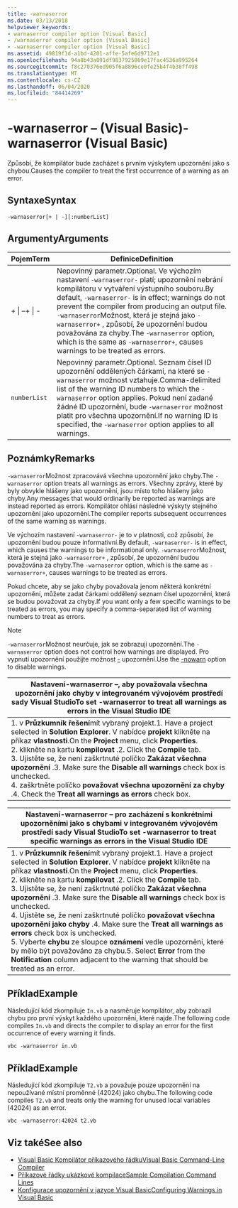 ```yaml
---
title: -warnaserror
ms.date: 03/13/2018
helpviewer_keywords:
- warnaserror compiler option [Visual Basic]
- /warnaserror compiler option [Visual Basic]
- -warnaserror compiler option [Visual Basic]
ms.assetid: 49819f1d-a1bd-4201-affe-5afe6d9712e1
ms.openlocfilehash: 94a8b43a891df9837925869e17fac4536a995264
ms.sourcegitcommit: f8c270376ed905f6a8896ce0fe25b4f4b38ff498
ms.translationtype: MT
ms.contentlocale: cs-CZ
ms.lasthandoff: 06/04/2020
ms.locfileid: "84414269"
---
```

# <a name="-warnaserror-visual-basic"></a><span data-ttu-id="8ab67-102">-warnaserror – (Visual Basic)</span><span class="sxs-lookup"><span data-stu-id="8ab67-102">-warnaserror (Visual Basic)</span></span>
<span data-ttu-id="8ab67-103">Způsobí, že kompilátor bude zacházet s prvním výskytem upozornění jako s chybou.</span><span class="sxs-lookup"><span data-stu-id="8ab67-103">Causes the compiler to treat the first occurrence of a warning as an error.</span></span>  
  
## <a name="syntax"></a><span data-ttu-id="8ab67-104">Syntaxe</span><span class="sxs-lookup"><span data-stu-id="8ab67-104">Syntax</span></span>  
  
```console  
-warnaserror[+ | -][:numberList]  
```  
  
## <a name="arguments"></a><span data-ttu-id="8ab67-105">Argumenty</span><span class="sxs-lookup"><span data-stu-id="8ab67-105">Arguments</span></span>  
  
|<span data-ttu-id="8ab67-106">Pojem</span><span class="sxs-lookup"><span data-stu-id="8ab67-106">Term</span></span>|<span data-ttu-id="8ab67-107">Definice</span><span class="sxs-lookup"><span data-stu-id="8ab67-107">Definition</span></span>|  
|---|---|  
|<span data-ttu-id="8ab67-108">+ &#124; –</span><span class="sxs-lookup"><span data-stu-id="8ab67-108">+ &#124; -</span></span>|<span data-ttu-id="8ab67-109">Nepovinný parametr.</span><span class="sxs-lookup"><span data-stu-id="8ab67-109">Optional.</span></span> <span data-ttu-id="8ab67-110">Ve výchozím nastavení `-warnaserror-` platí; upozornění nebrání kompilátoru v vytváření výstupního souboru.</span><span class="sxs-lookup"><span data-stu-id="8ab67-110">By default, `-warnaserror-` is in effect; warnings do not prevent the compiler from producing an output file.</span></span> <span data-ttu-id="8ab67-111">`-warnaserror`Možnost, která je stejná jako `-warnaserror+` , způsobí, že upozornění budou považována za chyby.</span><span class="sxs-lookup"><span data-stu-id="8ab67-111">The `-warnaserror` option, which is the same as `-warnaserror+`, causes warnings to be treated as errors.</span></span>|  
|`numberList`|<span data-ttu-id="8ab67-112">Nepovinný parametr.</span><span class="sxs-lookup"><span data-stu-id="8ab67-112">Optional.</span></span> <span data-ttu-id="8ab67-113">Seznam čísel ID upozornění oddělených čárkami, na které se `-warnaserror` možnost vztahuje.</span><span class="sxs-lookup"><span data-stu-id="8ab67-113">Comma-delimited list of the warning ID numbers to which the `-warnaserror` option applies.</span></span> <span data-ttu-id="8ab67-114">Pokud není zadané žádné ID upozornění, bude `-warnaserror` možnost platit pro všechna upozornění.</span><span class="sxs-lookup"><span data-stu-id="8ab67-114">If no warning ID is specified, the `-warnaserror` option applies to all warnings.</span></span>|  
  
## <a name="remarks"></a><span data-ttu-id="8ab67-115">Poznámky</span><span class="sxs-lookup"><span data-stu-id="8ab67-115">Remarks</span></span>  
 <span data-ttu-id="8ab67-116">`-warnaserror`Možnost zpracovává všechna upozornění jako chyby.</span><span class="sxs-lookup"><span data-stu-id="8ab67-116">The `-warnaserror` option treats all warnings as errors.</span></span> <span data-ttu-id="8ab67-117">Všechny zprávy, které by byly obvykle hlášeny jako upozornění, jsou místo toho hlášeny jako chyby.</span><span class="sxs-lookup"><span data-stu-id="8ab67-117">Any messages that would ordinarily be reported as warnings are instead reported as errors.</span></span> <span data-ttu-id="8ab67-118">Kompilátor ohlásí následné výskyty stejného upozornění jako upozornění.</span><span class="sxs-lookup"><span data-stu-id="8ab67-118">The compiler reports subsequent occurrences of the same warning as warnings.</span></span>  
  
 <span data-ttu-id="8ab67-119">Ve výchozím nastavení `-warnaserror-` je to v platnosti, což způsobí, že upozornění budou pouze informativní.</span><span class="sxs-lookup"><span data-stu-id="8ab67-119">By default, `-warnaserror-` is in effect, which causes the warnings to be informational only.</span></span> <span data-ttu-id="8ab67-120">`-warnaserror`Možnost, která je stejná jako `-warnaserror+` , způsobí, že upozornění budou považována za chyby.</span><span class="sxs-lookup"><span data-stu-id="8ab67-120">The `-warnaserror` option, which is the same as `-warnaserror+`, causes warnings to be treated as errors.</span></span>  
  
 <span data-ttu-id="8ab67-121">Pokud chcete, aby se jako chyby považovala jenom některá konkrétní upozornění, můžete zadat čárkami oddělený seznam čísel upozornění, která se budou považovat za chyby.</span><span class="sxs-lookup"><span data-stu-id="8ab67-121">If you want only a few specific warnings to be treated as errors, you may specify a comma-separated list of warning numbers to treat as errors.</span></span>  
  
> [!NOTE]
> <span data-ttu-id="8ab67-122">`-warnaserror`Možnost neurčuje, jak se zobrazují upozornění.</span><span class="sxs-lookup"><span data-stu-id="8ab67-122">The `-warnaserror` option does not control how warnings are displayed.</span></span> <span data-ttu-id="8ab67-123">Pro vypnutí upozornění použijte možnost [-](nowarn.md) upozornění.</span><span class="sxs-lookup"><span data-stu-id="8ab67-123">Use the [-nowarn](nowarn.md) option to disable warnings.</span></span>  
  
|<span data-ttu-id="8ab67-124">Nastavení-warnaserror –, aby považovala všechna upozornění jako chyby v integrovaném vývojovém prostředí sady Visual Studio</span><span class="sxs-lookup"><span data-stu-id="8ab67-124">To set -warnaserror to treat all warnings as errors in the Visual Studio IDE</span></span>|  
|---|  
|<span data-ttu-id="8ab67-125">1. v **Průzkumník řešení**mít vybraný projekt.</span><span class="sxs-lookup"><span data-stu-id="8ab67-125">1.  Have a project selected in **Solution Explorer**.</span></span> <span data-ttu-id="8ab67-126">V nabídce **projekt** klikněte na příkaz **vlastnosti**.</span><span class="sxs-lookup"><span data-stu-id="8ab67-126">On the **Project** menu, click **Properties**.</span></span> <br /><span data-ttu-id="8ab67-127">2. klikněte na kartu **kompilovat** .</span><span class="sxs-lookup"><span data-stu-id="8ab67-127">2.  Click the **Compile** tab.</span></span><br /><span data-ttu-id="8ab67-128">3. Ujistěte se, že není zaškrtnuté políčko **Zakázat všechna upozornění** .</span><span class="sxs-lookup"><span data-stu-id="8ab67-128">3.  Make sure the **Disable all warnings** check box is unchecked.</span></span><br /><span data-ttu-id="8ab67-129">4. zaškrtněte políčko **považovat všechna upozornění za chyby** .</span><span class="sxs-lookup"><span data-stu-id="8ab67-129">4.  Check the **Treat all warnings as errors** check box.</span></span>|  
  
|<span data-ttu-id="8ab67-130">Nastavení-warnaserror – pro zacházení s konkrétními upozorněními jako s chybami v integrovaném vývojovém prostředí sady Visual Studio</span><span class="sxs-lookup"><span data-stu-id="8ab67-130">To set -warnaserror to treat specific warnings as errors in the Visual Studio IDE</span></span>|  
|---|  
|<span data-ttu-id="8ab67-131">1. v **Průzkumník řešení**mít vybraný projekt.</span><span class="sxs-lookup"><span data-stu-id="8ab67-131">1.  Have a project selected in **Solution Explorer**.</span></span> <span data-ttu-id="8ab67-132">V nabídce **projekt** klikněte na příkaz **vlastnosti**.</span><span class="sxs-lookup"><span data-stu-id="8ab67-132">On the **Project** menu, click **Properties**.</span></span><br /><span data-ttu-id="8ab67-133">2. klikněte na kartu **kompilovat** .</span><span class="sxs-lookup"><span data-stu-id="8ab67-133">2.  Click the **Compile** tab.</span></span><br /><span data-ttu-id="8ab67-134">3. Ujistěte se, že není zaškrtnuté políčko **Zakázat všechna upozornění** .</span><span class="sxs-lookup"><span data-stu-id="8ab67-134">3.  Make sure the **Disable all warnings** check box is unchecked.</span></span><br /><span data-ttu-id="8ab67-135">4. Ujistěte se, že není zaškrtnuté políčko **považovat všechna upozornění jako chyby** .</span><span class="sxs-lookup"><span data-stu-id="8ab67-135">4.  Make sure the **Treat all warnings as errors** check box is unchecked.</span></span><br /><span data-ttu-id="8ab67-136">5. Vyberte **chybu** ze sloupce **oznámení** vedle upozornění, které by mělo být považováno za chybu.</span><span class="sxs-lookup"><span data-stu-id="8ab67-136">5.  Select **Error** from the **Notification** column adjacent to the warning that should be treated as an error.</span></span>|  
  
## <a name="example"></a><span data-ttu-id="8ab67-137">Příklad</span><span class="sxs-lookup"><span data-stu-id="8ab67-137">Example</span></span>  
 <span data-ttu-id="8ab67-138">Následující kód zkompiluje `In.vb` a nasměruje kompilátor, aby zobrazil chybu pro první výskyt každého upozornění, které najde.</span><span class="sxs-lookup"><span data-stu-id="8ab67-138">The following code compiles `In.vb` and directs the compiler to display an error for the first occurrence of every warning it finds.</span></span>  
  
```console
vbc -warnaserror in.vb  
```  
  
## <a name="example"></a><span data-ttu-id="8ab67-139">Příklad</span><span class="sxs-lookup"><span data-stu-id="8ab67-139">Example</span></span>  
 <span data-ttu-id="8ab67-140">Následující kód zkompiluje `T2.vb` a považuje pouze upozornění na nepoužívané místní proměnné (42024) jako chybu.</span><span class="sxs-lookup"><span data-stu-id="8ab67-140">The following code compiles `T2.vb` and treats only the warning for unused local variables (42024) as an error.</span></span>  
  
```console
vbc -warnaserror:42024 t2.vb  
```  
  
## <a name="see-also"></a><span data-ttu-id="8ab67-141">Viz také</span><span class="sxs-lookup"><span data-stu-id="8ab67-141">See also</span></span>

- [<span data-ttu-id="8ab67-142">Visual Basic Kompilátor příkazového řádku</span><span class="sxs-lookup"><span data-stu-id="8ab67-142">Visual Basic Command-Line Compiler</span></span>](index.md)
- [<span data-ttu-id="8ab67-143">Příkazové řádky ukázkové kompilace</span><span class="sxs-lookup"><span data-stu-id="8ab67-143">Sample Compilation Command Lines</span></span>](sample-compilation-command-lines.md)
- [<span data-ttu-id="8ab67-144">Konfigurace upozornění v jazyce Visual Basic</span><span class="sxs-lookup"><span data-stu-id="8ab67-144">Configuring Warnings in Visual Basic</span></span>](/visualstudio/ide/configuring-warnings-in-visual-basic)
